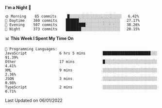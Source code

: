 <!--START_SECTION:waka-->
**I'm a Night 🦉** 

```text
🌞 Morning    85 commits     █░░░░░░░░░░░░░░░░░░░░░░░░   6.42% 
🌆 Daytime    360 commits    ██████░░░░░░░░░░░░░░░░░░░   27.17% 
🌃 Evening    507 commits    █████████░░░░░░░░░░░░░░░░   38.26% 
🌙 Night      373 commits    ███████░░░░░░░░░░░░░░░░░░   28.15%

```


📊 **This Week I Spent My Time On** 

```text
💬 Programming Languages: 
JavaScript               6 hrs 5 mins        ██████████████████████░░░   91.39% 
Other                    17 mins             █░░░░░░░░░░░░░░░░░░░░░░░░   4.41% 
XML                      9 mins              ░░░░░░░░░░░░░░░░░░░░░░░░░   2.36% 
JSON                     3 mins              ░░░░░░░░░░░░░░░░░░░░░░░░░   0.98% 
TypeScript               2 mins              ░░░░░░░░░░░░░░░░░░░░░░░░░   0.71%

```


 Last Updated on 06/01/2022
<!--END_SECTION:waka-->
